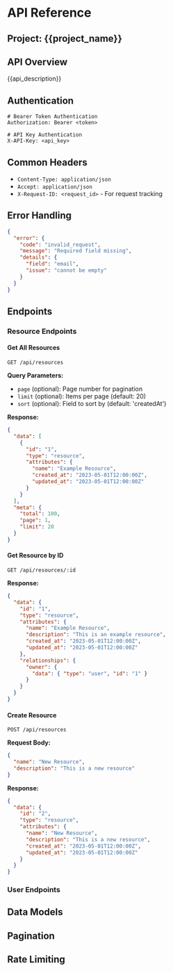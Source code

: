 # API Reference

## Project: {{project_name}}

## API Overview
{{api_description}}

## Authentication
<!-- TODO: Document your authentication methods. Example: -->
```
# Bearer Token Authentication
Authorization: Bearer <token>

# API Key Authentication
X-API-Key: <api_key>
```

## Common Headers
<!-- TODO: Document common request/response headers. Example: -->
- `Content-Type: application/json`
- `Accept: application/json`
- `X-Request-ID: <request_id>` - For request tracking

## Error Handling
<!-- TODO: Document your error response format. Example: -->
```json
{
  "error": {
    "code": "invalid_request",
    "message": "Required field missing",
    "details": {
      "field": "email",
      "issue": "cannot be empty"
    }
  }
}
```

## Endpoints

### Resource Endpoints
<!-- TODO: Document your resource endpoints. Example: -->

#### Get All Resources
```
GET /api/resources
```

**Query Parameters:**
- `page` (optional): Page number for pagination
- `limit` (optional): Items per page (default: 20)
- `sort` (optional): Field to sort by (default: 'createdAt')

**Response:**
```json
{
  "data": [
    {
      "id": "1",
      "type": "resource",
      "attributes": {
        "name": "Example Resource",
        "created_at": "2023-05-01T12:00:00Z",
        "updated_at": "2023-05-01T12:00:00Z"
      }
    }
  ],
  "meta": {
    "total": 100,
    "page": 1,
    "limit": 20
  }
}
```

#### Get Resource by ID
```
GET /api/resources/:id
```

**Response:**
```json
{
  "data": {
    "id": "1",
    "type": "resource",
    "attributes": {
      "name": "Example Resource",
      "description": "This is an example resource",
      "created_at": "2023-05-01T12:00:00Z",
      "updated_at": "2023-05-01T12:00:00Z"
    },
    "relationships": {
      "owner": {
        "data": { "type": "user", "id": "1" }
      }
    }
  }
}
```

#### Create Resource
```
POST /api/resources
```

**Request Body:**
```json
{
  "name": "New Resource",
  "description": "This is a new resource"
}
```

**Response:**
```json
{
  "data": {
    "id": "2",
    "type": "resource",
    "attributes": {
      "name": "New Resource",
      "description": "This is a new resource",
      "created_at": "2023-05-01T12:00:00Z",
      "updated_at": "2023-05-01T12:00:00Z"
    }
  }
}
```

### User Endpoints
<!-- TODO: Document your user endpoints -->

## Data Models
<!-- TODO: Document your data models -->

## Pagination
<!-- TODO: Document your pagination approach -->

## Rate Limiting
<!-- TODO: Document rate limiting policies -->